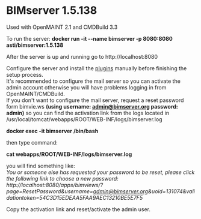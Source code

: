 # BIMserver 1.5.138 
Used with OpenMAINT 2.1 and CMDBuild 3.3

To run the server:
<b>docker run -it --name bimserver -p 8080:8080 asti/bimserver:1.5.138</b>

After the server is up and running go to http://localhost:8080

Configure the server and install the <a href="https://github.com/astmnk/docker-bimserver/raw/main/bimserver_1.5.138_plugins.zip">plugins</a> manually before finishing the setup process.</br>
It's recommended to configure the mail server so you can activate the admin account otherwise you will have problems logging in from OpenMAINT/CMDBuild.</br>
If you don't want to configure the mail server, request a reset password form bimvie.ws <b>(using username: admin@bimserver.org password: admin)</b> so you can find the activation link from the logs located in /usr/local/tomcat/webapps/ROOT/WEB-INF/logs/bimserver.log

<b>docker exec -it bimserver /bin/bash</b>

then type command:

<b>cat webapps/ROOT/WEB-INF/logs/bimserver.log</b>

you will find something like: </br>
<i>
You or someone else has requested your password to be reset, please click the following link to choose a new password: http://localhost:8080/apps/bimviews/?page=ResetPassword&username=admin@bimserver.org&uoid=131074&validationtoken=54C3D15EDEAA5FAA9AEC13210BE5E7F5
</i>

Copy the activation link and reset/activate the admin user.
